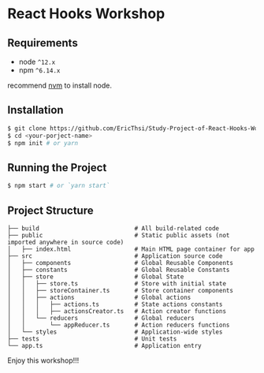 # React Hooks Workshop

## Requirements

- node `^12.x`
- npm `^6.14.x`

recommend [nvm](https://github.com/nvm-sh/nvm) to install node.

## Installation

```bash
$ git clone https://github.com/EricThsi/Study-Project-of-React-Hooks-Workshop <your-porject-name>
$ cd <your-porject-name>
$ npm init # or yarn
```

## Running the Project

```bash
$ npm start # or `yarn start`
```

## Project Structure

```text
├── build                           # All build-related code
├── public                          # Static public assets (not imported anywhere in source code)
│   ├── index.html                  # Main HTML page container for app
├── src                             # Application source code
│   ├── components                  # Global Reusable Components
│   ├── constants                   # Global Reusable Constants
│   ├── store                       # Global State
│   │   ├── store.ts                # Store with initial state
│   │   ├── storeContainer.ts       # Store container components
│   │   ├── actions                 # Global actions 
│   │   │   ├── actions.ts          # State actions constants
│   │   │   ├── actionsCreator.ts   # Action creator functions
│   │   └── reducers                # Global reducers
│   │       └── appReducer.ts       # Action reducers functions
│   └── styles                      # Application-wide styles 
├── tests                           # Unit tests
└── app.ts                          # Application entry
```

Enjoy this workshop!!!
